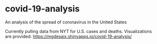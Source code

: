 # covid-19-analysis
An analysis of the spread of coronavirus in the United States


Currently pulling data from NYT for U.S. cases and deaths.  Visualizations are provided: https://mgdesaix.shinyapps.io/covid-19-analysis/
